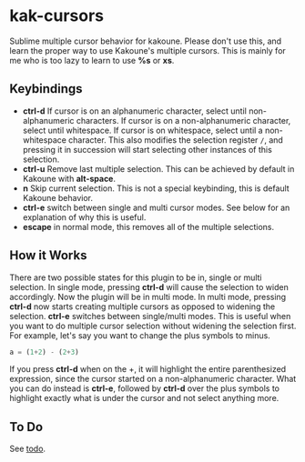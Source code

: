 # kak-cursors

Sublime multiple cursor behavior for kakoune. Please don't use this, and learn
the proper way to use Kakoune's multiple cursors. This is mainly for me who is
too lazy to learn to use **%s** or **xs**.

## Keybindings
- **ctrl-d** If cursor is on an alphanumeric character, select until
  non-alphanumeric characters. If cursor is on a non-alphanumeric character,
  select until whitespace. If cursor is on whitespace, select until a
  non-whitespace character. This also modifies the selection register `/`,
  and pressing it in succession will start selecting other instances of this
  selection.
- **ctrl-u** Remove last multiple selection. This can be achieved by default
  in Kakoune with **alt-space**.
- **n** Skip current selection. This is not a special keybinding, this is
  default Kakoune behavior.
- **ctrl-e** switch between single and multi cursor modes. See below for an
  explanation of why this is useful.
- **escape** in normal mode, this removes all of the multiple selections.

## How it Works
There are two possible states for this plugin to be in, single or multi
selection. In single mode, pressing **ctrl-d** will cause the selection
to widen accordingly. Now the plugin will be in multi mode. In multi mode,
pressing **ctrl-d** now starts creating multiple cursors as opposed to widening
the selection. **ctrl-e** switches between single/multi modes. This is useful
when you want to do multiple cursor selection without widening the selection
first. For example, let's say you want to change the plus symbols to minus.
```python
a = (1+2) - (2+3)
```
If you press **ctrl-d** when on the +, it will highlight the entire
parenthesized expression, since the cursor started on a non-alphanumeric
character. What you can do instead is **ctrl-e**, followed by **ctrl-d** over
the plus symbols to highlight exactly what is under the cursor and not select
anything more.

## To Do
See [todo](todo.md).

